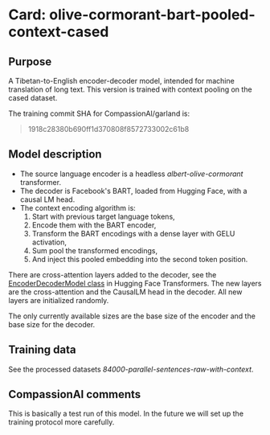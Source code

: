 # Card: olive-cormorant-bart-pooled-context-cased

## Purpose

A Tibetan-to-English encoder-decoder model, intended for machine translation of long text. This version is trained with context pooling on the cased dataset.

The training commit SHA for CompassionAI/garland is:

> 1918c28380b690ff1d370808f8572733002c61b8

## Model description

- The source language encoder is a headless _albert-olive-cormorant_ transformer.
- The decoder is Facebook's BART, loaded from Hugging Face, with a causal LM head.
- The context encoding algorithm is:
  1. Start with previous target language tokens,
  2. Encode them with the BART encoder,
  3. Transform the BART encodings with a dense layer with GELU activation,
  4. Sum pool the transformed encodings,
  5. And inject this pooled embedding into the second token position.

There are cross-attention layers added to the decoder, see the [EncoderDecoderModel class](https://huggingface.co/docs/transformers/v4.20.1/en/model_doc/encoder-decoder#transformers.EncoderDecoderModel) in Hugging Face Transformers. The new layers are the cross-attention and the CausalLM head in the decoder. All new layers are initialized randomly.

The only currently available sizes are the base size of the encoder and the base size for the decoder.

## Training data

See the processed datasets _84000-parallel-sentences-raw-with-context_.

## CompassionAI comments

This is basically a test run of this model. In the future we will set up the training protocol more carefully.
